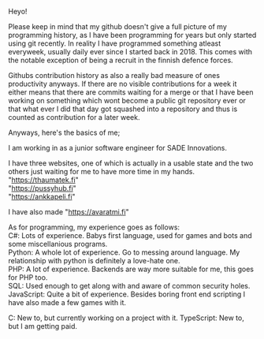 Heyo!  

Please keep in mind that my github doesn't give a full picture of my programming history, as I have been programming for years but only started using git recently. In reality I have programmed something atleast everyweek, usually daily ever since I started back in 2018. This comes with the notable exception of being a recruit in the finnish defence forces.  

Githubs contribution history as also a really bad measure of ones productivity anyways. If there are no visible contributions for a week it either means that there are commits waiting for a merge or that I have been working on something which wont become a public git repository ever or that what ever I did that day got squashed into a repository and thus is counted as contribution for a later week.

Anyways, here's the basics of me;  

I am working in as a junior software engineer for SADE Innovations.  

I have three websites, one of which is actually in a usable state and the two others just waiting for me to have more time in my hands.  
"https://thaumatek.fi"  
"https://pussyhub.fi"  
"https://ankkapeli.fi"  

I have also made "https://avaratmi.fi"

As for programming, my experience goes as follows:  
C#: Lots of experience. Babys first language, used for games and bots and some miscellanious programs.  
Python: A whole lot of experience. Go to messing around language. My relationship with python is definitely a love-hate one.  
PHP: A lot of experience. Backends are way more suitable for me, this goes for PHP too.  
SQL: Used enough to get along with and aware of common security holes.  
JavaScript: Quite a bit of experience. Besides boring front end scripting I have also made a few games with it.  

C: New to, but currently working on a project with it. 
TypeScript: New to, but I am getting paid.

